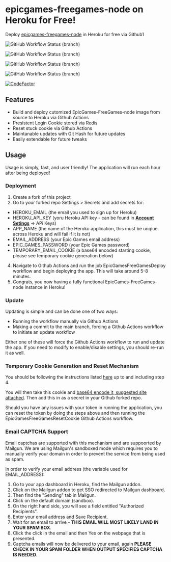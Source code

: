 # epicgames-freegames-node on Heroku for Free!
Deploy [epicgames-freegames-node](https://github.com/claabs/epicgames-freegames-node) in Heroku for free via Github1

![GitHub Workflow Status (branch)](https://img.shields.io/github/workflow/status/davidjameshowell/epicgames-freegames-heroku/EpicGamesFreeGamesDeploy/main?label=Deploy%20EpicGames-FreeGames-Node&style=for-the-badge)

![GitHub Workflow Status (branch)](https://img.shields.io/github/workflow/status/davidjameshowell/epicgames-freegames-heroku/EpicGamesFreeGamesRun/main?label=Run%20EpicGames-FreeGames-Node&style=for-the-badge)

![GitHub Workflow Status (branch)](https://img.shields.io/github/workflow/status/davidjameshowell/epicgames-freegames-heroku/EpicGamesFreeGamesUpdate/main?label=Update%20EpicGames-FreeGames-Node&style=for-the-badge)

![GitHub Workflow Status (branch)](https://img.shields.io/github/workflow/status/davidjameshowell/epicgames-freegames-heroku/EpicGamesFreeGamesResetCookie/main?label=Reset%20cookie%20EpicGames-FreeGames-Node&style=for-the-badge)

[![CodeFactor](https://www.codefactor.io/repository/github/davidjameshowell/epicgames-freegames-heroku/badge)](https://www.codefactor.io/repository/github/davidjameshowell/epicgames-freegames-heroku)

## Features
* Build and deploy cutomized EpicGames-FreeGames-node image from source to Heroku via Github Actions
* Presistent Login Cookie stored via Redis
* Reset stuck cookie via Github Actions
* Maintanable updates with Git Hash for future updates
* Easily extendable for future tweaks

## Usage

Usage is simply, fast, and user friendly! The application will run each hour after being deployed!

### Deployment

1. Create a fork of this project
2. Go to your forked repo Settings > Secrets and add secrets for:
  * HEROKU_EMAIL (the email you used to sign up for Heroku)
  * HEROKU_API_KEY (yoru Heroku API key - can be found in **[Account Setings](https://dashboard.heroku.com/account)** -> APi Keys)
  * APP_NAME (the name of the Heroku application, this must be unqiue across Heroku and will fail if it is not)
  * EMAIL_ADDRESS (your Epic Games email address)
  * EPIC_GAMES_PASSWORD (your Epic Games password)
  * TEMPORARY_EMAIL_COOKIE (a base64 encoded starting cookie, please see temporary cookie generation below)
4. Navigate to Github Actions and run the job EpicGamesFreeGamesDeploy workflow and begin deploying the app. This will take around 5-8 minutes.
5. Congrats, you now having a fully functional EpicGames-FreeGames-node instance in Heroku!

### Update

Updating is simple and can be done one of two ways:
* Running the workflow manually via Github Actions
* Making a commit to the main branch, forcing a Github Actions workflow to initiate an update workflow
 
Either one of these will force the Github Actions workflow to run and update the app. If you need to modify to enable/disable settings, you should re-run it as well.
 
### Temporary Cookie Generation and Reset Mechanism

You should be following the instructions listed [here](https://github.com/claabs/epicgames-freegames-node#cookie-import) up to and including step 4.

You will then take this cookie and [base64 encode it, suggested site attached](https://www.base64encode.org/). Then add this in as a secret in your Github forked repo.

Should you have any issues with your token in running the application, you can reset the token by doing the steps above and then running the EpicGamesFreeGamesResetCookie Github Actions workflow.

### Email CAPTCHA Support

Email captchas are supported with this mechanism and are suppoorted by Mailgun. We are using Mailgun's sandboxed mode which requires you to manually verify your domain in order to prevent the service from being used as spam.

In order to verify your email address (the variable used for EMAIL_ADDRESS):
1. Go to your app dashboard in Heroku, find the Mailgun addon.
2. Click on the Mailgun addon to get SSO redirected to Mailgun dashboard.
3. Then find the "Sending" tab in Mailgun.
4. Click on the default domain (sandbox).
5. On the right hand side, you will see a field entitled "Authorized Recipients".
6. Enter your email address and Save Recipient.
7. Wait for an email to arrive - **THIS EMAIL WILL MOST LIKELY LAND IN YOUR SPAM BOX**.
8. Click the click in the email and then Yes on the webpage that is presented.
9. Captcha emails will now be delivered to your email, again **PLEASE CHECK IN YOUR SPAM FOLDER WHEN OUTPUT SPECIFIES CAPTCHA IS NEEDED**.
